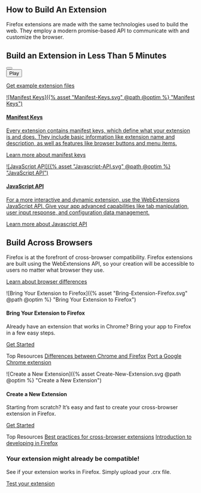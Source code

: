 <!-- Section Intro -->
<div class="panel section-intro bg-dark">
<div class="grid-container grid-x grid-padding-x align-center">
<div class="cell small-12 medium-10 xlarge-8 text-center" markdown="1">

## How to Build An Extension

Firefox extensions are made with the same technologies used to build the web. They employ a modern promise-based API to communicate with and customize the browser.

</div>
<div class="cell small-12 xlarge-10">
	<!-- Video Box -->
	<div class="video-box">
		<div class="video-cta">
			<h2 class="h1">Build an Extension in Less Than 5 Minutes</h2>
			<button class="show-for-medium video-play video-link" data-youtube_id="Q3AQ5D2QFwc" data-youtube_target="how-to-build-an-extension-video"></button>
		</div>
		<div id="how-to-build-an-extension-video" class="img" style="background-image: url({% asset "content_5minextension_thumbnail.jpg" @path @optim %});">
			<span class="video-play"></span>
			<button class="show-for-small-only video-link" data-youtube_id="Q3AQ5D2QFwc" data-youtube_target="how-to-build-an-extension-video">Play</button>
		</div>
	</div>
	<!-- END: Video Box -->
</div>
<div class="cell small-12 medium-8 xlarge-6 over-dark text-center" markdown="1">

[Get example extension files](https://github.com/mozilla/old-timer-extension 'View on Github')

</div>
</div>
</div>
<!-- END: Section Intro -->

<!-- Section Tiles -->
<div class="section-tiles bg-grey">
<div class="tiles-container">
<div class="grid-container grid-x grid-padding-x align-center">

<!-- Tile 1 -->
<a href="https://developer.mozilla.org/docs/Mozilla/Add-ons/WebExtensions/manifest.json" class="cell small-12 medium-6 tile tile-block-link">
<div class="block-link" markdown="1">

![Manifest Keys]({% asset "Manifest-Keys.svg" @path @optim %} "Manifest Keys")

#### Manifest Keys

Every extension contains manifest keys, which define what your extension is and does. They include basic information like extension name and description, as well as features like browser buttons and menu items.

<span class="block-link-inline">Learn more about manifest keys</span>

</div>
</a>
<!-- END: Tile 1 -->

<!-- Tile 2 -->
<a href="https://developer.mozilla.org/docs/Mozilla/Add-ons/WebExtensions/API" class="cell small-12 medium-6 tile tile-block-link">
<div class="block-link" markdown="1">

![JavaScript API]({% asset "Javascript-API.svg" @path @optim %} "JavaScript API")

#### JavaScript API

For a more interactive and dynamic extension, use the WebExtensions JavaScript API. Give your app advanced capabilities like tab manipulation, user input response, and configuration data management.

<span class="block-link-inline">Learn more about Javascript API</span>

</div>
</a>
<!-- END: Tile 2 -->

</div>
</div>
</div>
<!-- END: Section Tiles -->

<!-- Section More -->
<div class="section-more bg-grey panel">
<div class="grid-container grid-x grid-padding-x align-center more-intro">
<div class="cell small-12 medium-10 xlarge-8 text-center" markdown="1">

## Build Across Browsers

Firefox is at the forefront of cross-browser compatibility. Firefox extensions are built using the WebExtensions API, so your creation will be accessible to users no matter what browser they use.

[Learn about browser differences](https://developer.mozilla.org/docs/Mozilla/Add-ons/WebExtensions/Differences_between_API_implementations)

</div>
</div>

<div class="grid-container grid-x grid-padding-x align-center tiles-container">

<!-- Tile 1 -->
<div class="cell small-12 medium-6 xlarge-5 tile-borderless tile-extended" markdown="1">

![Bring Your Extension to Firefox]({% asset "Bring-Extension-Firefox.svg" @path @optim %} "Bring Your Extension to Firefox")

#### Bring Your Extension to Firefox

Already have an extension that works in Chrome? Bring your app to Firefox in a few easy steps.

[Get Started](https://addons.mozilla.org/developers/addons)

<!-- Tile Additional Actions -->
<div class="secondary-actions" markdown="1">

Top Resources [Differences between Chrome and Firefox](https://developer.mozilla.org/docs/Mozilla/Add-ons/WebExtensions/Chrome_incompatibilities) [Port a Google Chrome extension](https://developer.mozilla.org/docs/Mozilla/Add-ons/WebExtensions/Porting_a_Google_Chrome_extension)

</div>

</div>
<!-- END: Tile 1 -->

<!-- Tile 2 -->
<div class="cell small-12 medium-6 xlarge-5 tile-borderless tile-extended" markdown="1">

![Create a New Extension]({% asset Create-New-Extension.svg @path @optim %} "Create a New Extension")

#### Create a New Extension

Starting from scratch? It’s easy and fast to create your cross-browser extension in Firefox.

[Get Started](https://addons.mozilla.org/developers/addons)

<!-- Tile Additional Actions -->
<div class="secondary-actions" markdown="1">

Top Resources [Best practices for cross-browser extensions](https://developer.mozilla.org/docs/Mozilla/Add-ons/WebExtensions/Build_a_cross_browser_extension) [Introduction to developing in Firefox](https://developer.mozilla.org/docs/Mozilla/Add-ons/WebExtensions/Firefox_workflow_overview)

</div>

</div>
<!-- END: Tile 2 -->

</div>
</div>
<!-- END: Section More -->

<!-- Section CTA -->
<div class="section-cta bg-dark" style="background-image: url({% asset "extension-bg.svg" @path @optim %});">
<div class="img" style="background-image: url({% asset "extension-v2.svg" @path @optim %});"></div>
<div class="grid-container grid-x grid-padding-x align-middle">
<div class="cell small-12 large-4 xlarge-3 xlarge-offset-1" markdown="1">

### Your extension might already be compatible!

See if your extension works in Firefox. Simply upload your .crx file.

[Test your extension](https://www.extensiontest.com/)

</div>
</div>
</div>
<!-- END: Section CTA -->
